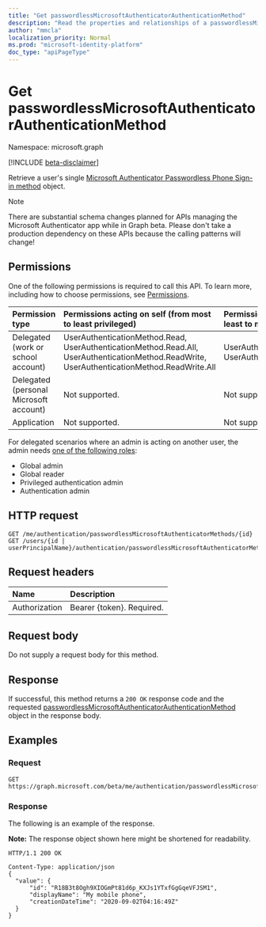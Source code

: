 ```yaml
---
title: "Get passwordlessMicrosoftAuthenticatorAuthenticationMethod"
description: "Read the properties and relationships of a passwordlessMicrosoftAuthenticatorAuthenticationMethod object."
author: "mmcla"
localization_priority: Normal
ms.prod: "microsoft-identity-platform"
doc_type: "apiPageType"
---
```


# Get passwordlessMicrosoftAuthenticatorAuthenticationMethod
Namespace: microsoft.graph

[!INCLUDE [beta-disclaimer](../../includes/beta-disclaimer.md)]

Retrieve a user's single [Microsoft Authenticator Passwordless Phone Sign-in method](../resources/passwordlessmicrosoftauthenticatorauthenticationmethod.md) object.

> [!NOTE]
> There are substantial schema changes planned for APIs managing the Microsoft Authenticator app while in Graph beta. Please don't take a production dependency on 
> these APIs because the calling patterns will change!

## Permissions
One of the following permissions is required to call this API. To learn more, including how to choose permissions, see [Permissions](/graph/permissions-reference).

|Permission type|Permissions acting on self (from most to least privileged)|Permissions acting on others (from least to most privileged)|
|:---|:---|:--|
|Delegated (work or school account)|UserAuthenticationMethod.Read, UserAuthenticationMethod.Read.All, UserAuthenticationMethod.ReadWrite, UserAuthenticationMethod.ReadWrite.All|UserAuthenticationMethod.Read.All, UserAuthenticationMethod.ReadWrite.All
|Delegated (personal Microsoft account)|Not supported.|Not supported.
|Application|Not supported.|Not supported.

For delegated scenarios where an admin is acting on another user, the admin needs [one of the following roles](https://docs.microsoft.com/azure/active-directory/users-groups-roles/directory-assign-admin-roles#available-roles):

* Global admin
* Global reader
* Privileged authentication admin
* Authentication admin

## HTTP request

<!-- {
  "blockType": "ignored"
}
-->
``` http
GET /me/authentication/passwordlessMicrosoftAuthenticatorMethods/{id}
GET /users/{id | userPrincipalName}/authentication/passwordlessMicrosoftAuthenticatorMethods/{id}
```

## Request headers
|Name|Description|
|:---|:---|
|Authorization|Bearer {token}. Required.|

## Request body
Do not supply a request body for this method.

## Response

If successful, this method returns a `200 OK` response code and the requested [passwordlessMicrosoftAuthenticatorAuthenticationMethod](../resources/passwordlessmicrosoftauthenticatorauthenticationmethod.md) object in the response body.

## Examples

### Request
<!-- {
  "blockType": "request",
  "name": "get_passwordlessmicrosoftauthenticatorauthenticationmethod"
}
-->
``` http
GET https://graph.microsoft.com/beta/me/authentication/passwordlessMicrosoftAuthenticatorMethods/R18B3t8Ogh9XIOGmPt81d6p_KXJs1YTxfGgGqeVFJSM1
```


### Response
The following is an example of the response.

**Note:** The response object shown here might be shortened for readability.
<!-- {
  "blockType": "response",
  "truncated": true,
  "@odata.type": "microsoft.graph.passwordlessMicrosoftAuthenticatorAuthenticationMethod"
}
-->
``` http
HTTP/1.1 200 OK

Content-Type: application/json
{
  "value": {
      "id": "R18B3t8Ogh9XIOGmPt81d6p_KXJs1YTxfGgGqeVFJSM1",
      "displayName": "My mobile phone",
      "creationDateTime": "2020-09-02T04:16:49Z"
  }
}
```

